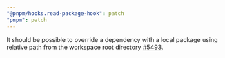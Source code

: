 ```yaml
---
"@pnpm/hooks.read-package-hook": patch
"pnpm": patch
---
```


It should be possible to override a dependency with a local package using relative path from the workspace root directory [#5493](https://github.com/pnpm/pnpm/issues/5493).

